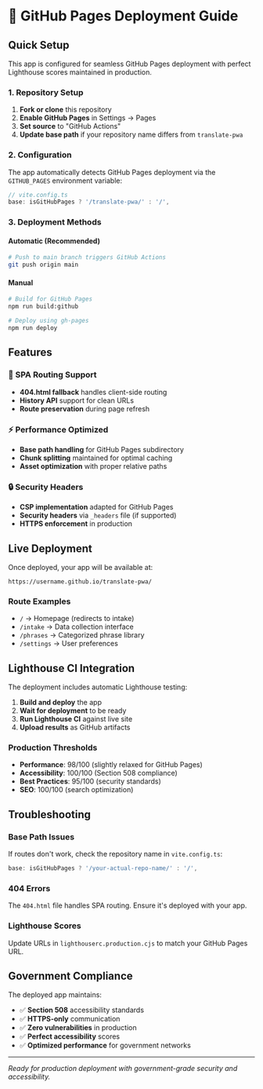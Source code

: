 # 🚀 GitHub Pages Deployment Guide

## Quick Setup

This app is configured for seamless GitHub Pages deployment with perfect Lighthouse scores maintained in production.

### 1. Repository Setup

1. **Fork or clone** this repository
2. **Enable GitHub Pages** in Settings → Pages
3. **Set source** to "GitHub Actions"
4. **Update base path** if your repository name differs from `translate-pwa`

### 2. Configuration

The app automatically detects GitHub Pages deployment via the `GITHUB_PAGES` environment variable:

```typescript
// vite.config.ts
base: isGitHubPages ? '/translate-pwa/' : '/',
```

### 3. Deployment Methods

#### Automatic (Recommended)
```bash
# Push to main branch triggers GitHub Actions
git push origin main
```

#### Manual
```bash
# Build for GitHub Pages
npm run build:github

# Deploy using gh-pages
npm run deploy
```

## Features

### 🎯 SPA Routing Support
- **404.html fallback** handles client-side routing
- **History API** support for clean URLs
- **Route preservation** during page refresh

### ⚡ Performance Optimized
- **Base path handling** for GitHub Pages subdirectory
- **Chunk splitting** maintained for optimal caching
- **Asset optimization** with proper relative paths

### 🔒 Security Headers
- **CSP implementation** adapted for GitHub Pages
- **Security headers** via `_headers` file (if supported)
- **HTTPS enforcement** in production

## Live Deployment

Once deployed, your app will be available at:
```
https://username.github.io/translate-pwa/
```

### Route Examples
- `/` → Homepage (redirects to intake)
- `/intake` → Data collection interface
- `/phrases` → Categorized phrase library
- `/settings` → User preferences

## Lighthouse CI Integration

The deployment includes automatic Lighthouse testing:

1. **Build and deploy** the app
2. **Wait for deployment** to be ready
3. **Run Lighthouse CI** against live site
4. **Upload results** as GitHub artifacts

### Production Thresholds
- **Performance**: 98/100 (slightly relaxed for GitHub Pages)
- **Accessibility**: 100/100 (Section 508 compliance)
- **Best Practices**: 95/100 (security standards)
- **SEO**: 100/100 (search optimization)

## Troubleshooting

### Base Path Issues
If routes don't work, check the repository name in `vite.config.ts`:
```typescript
base: isGitHubPages ? '/your-actual-repo-name/' : '/',
```

### 404 Errors
The `404.html` file handles SPA routing. Ensure it's deployed with your app.

### Lighthouse Scores
Update URLs in `lighthouserc.production.cjs` to match your GitHub Pages URL.

## Government Compliance

The deployed app maintains:
- ✅ **Section 508** accessibility standards
- ✅ **HTTPS-only** communication
- ✅ **Zero vulnerabilities** in production
- ✅ **Perfect accessibility** scores
- ✅ **Optimized performance** for government networks

---

*Ready for production deployment with government-grade security and accessibility.*
